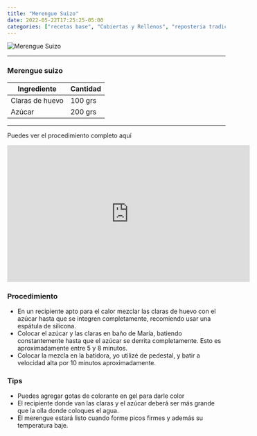 ```yaml
---
title: "Merengue Suizo"
date: 2022-05-22T17:25:25-05:00
categories: ["recetas base", "Cubiertas y Rellenos", "reposteria tradicional"]
---
```

![Merengue Suizo](../../images/merengue_suizo.jpg)
___
### Merengue suizo

| Ingrediente | Cantidad |
| ----------- | ----------- |
| Claras de huevo | 100 grs |
| Azúcar | 200 grs |
___

Puedes ver el procedimiento completo aquí
<iframe width="560" height="315" src="https://www.youtube.com/embed/gFRBhLC_iCA" title="YouTube video player" frameborder="0" allow="accelerometer; autoplay; clipboard-write; encrypted-media; gyroscope; picture-in-picture" allowfullscreen></iframe>


### Procedimiento 
- En un recipiente apto para el calor mezclar las claras de huevo con el azúcar hasta que se integren completamente, recomiendo usar una espátula de silicona.
- Colocar el azúcar y las claras en baño de María, batiendo constantemente hasta que el azúcar se derrita completamente. Esto es aproximadamente entre 5 y 8 minutos.
- Colocar la mezcla en la batidora, yo utilizé de pedestal, y batir a velocidad alta por 10 minutos aproximadamente.

### Tips
- Puedes agregar gotas de colorante en gel para darle color
- El recipiente donde van las claras y el azúcar deberá ser más grande que la olla donde coloques el agua.
- El merengue estará listo cuando forme picos firmes y además su temperatura baje.
